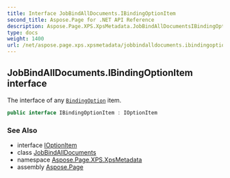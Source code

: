```yaml
---
title: Interface JobBindAllDocuments.IBindingOptionItem
second_title: Aspose.Page for .NET API Reference
description: Aspose.Page.XPS.XpsMetadata.JobBindAllDocumentsIBindingOptionItem interface. The interface of any BindingOption item
type: docs
weight: 1400
url: /net/aspose.page.xps.xpsmetadata/jobbindalldocuments.ibindingoptionitem/
---
```

## JobBindAllDocuments.IBindingOptionItem interface

The interface of any [`BindingOption`](../jobbindalldocuments.bindingoption/) item.

```csharp
public interface IBindingOptionItem : IOptionItem
```

### See Also

* interface [IOptionItem](../ioptionitem/)
* class [JobBindAllDocuments](../jobbindalldocuments/)
* namespace [Aspose.Page.XPS.XpsMetadata](../../aspose.page.xps.xpsmetadata/)
* assembly [Aspose.Page](../../)


